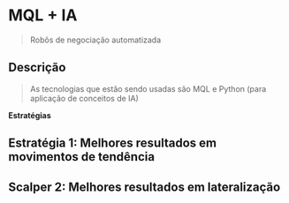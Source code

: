 # MQL + IA
> Robôs de negociação automatizada
 
## Descrição
> As tecnologias que estão sendo usadas são MQL e Python (para aplicação de conceitos de IA)
 
**Estratégias**
 
## Estratégia 1: Melhores resultados em movimentos de tendência
## Scalper 2: Melhores resultados em lateralização
